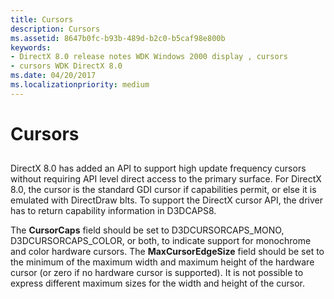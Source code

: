 ```yaml
---
title: Cursors
description: Cursors
ms.assetid: 8647b0fc-b93b-489d-b2c0-b5caf98e800b
keywords:
- DirectX 8.0 release notes WDK Windows 2000 display , cursors
- cursors WDK DirectX 8.0
ms.date: 04/20/2017
ms.localizationpriority: medium
---
```


# Cursors


## <span id="ddk_cursors_gg"></span><span id="DDK_CURSORS_GG"></span>


DirectX 8.0 has added an API to support high update frequency cursors without requiring API level direct access to the primary surface. For DirectX 8.0, the cursor is the standard GDI cursor if capabilities permit, or else it is emulated with DirectDraw blts. To support the DirectX cursor API, the driver has to return capability information in D3DCAPS8.

The **CursorCaps** field should be set to D3DCURSORCAPS\_MONO, D3DCURSORCAPS\_COLOR, or both, to indicate support for monochrome and color hardware cursors. The **MaxCursorEdgeSize** field should be set to the minimum of the maximum width and maximum height of the hardware cursor (or zero if no hardware cursor is supported). It is not possible to express different maximum sizes for the width and height of the cursor.

 

 





